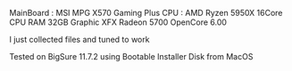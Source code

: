 MainBoard : MSI MPG X570 Gaming Plus 
CPU : AMD Ryzen 5950X 16Core CPU
RAM 32GB
Graphic XFX Radeon 5700
OpenCore 6.00

I just collected files and tuned to work

Tested on BigSure 11.7.2 using Bootable Installer Disk from MacOS
